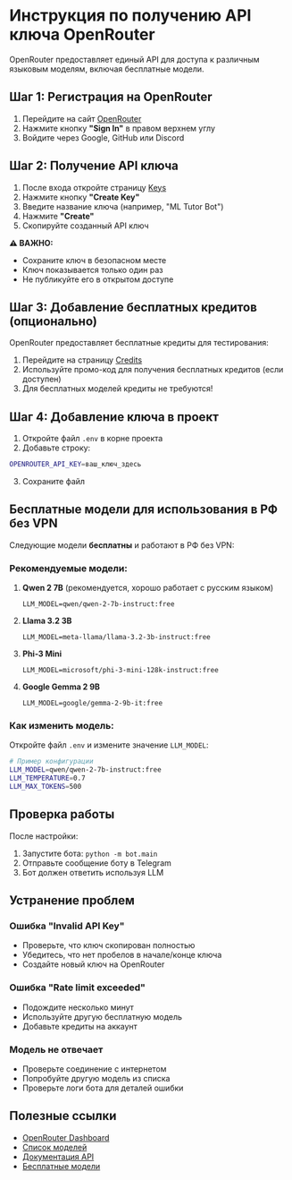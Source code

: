 # Инструкция по получению API ключа OpenRouter

OpenRouter предоставляет единый API для доступа к различным языковым моделям, включая бесплатные модели.

## Шаг 1: Регистрация на OpenRouter

1. Перейдите на сайт [OpenRouter](https://openrouter.ai/)
2. Нажмите кнопку **"Sign In"** в правом верхнем углу
3. Войдите через Google, GitHub или Discord

## Шаг 2: Получение API ключа

1. После входа откройте страницу [Keys](https://openrouter.ai/keys)
2. Нажмите кнопку **"Create Key"**
3. Введите название ключа (например, "ML Tutor Bot")
4. Нажмите **"Create"**
5. Скопируйте созданный API ключ

**⚠️ ВАЖНО:** 
- Сохраните ключ в безопасном месте
- Ключ показывается только один раз
- Не публикуйте его в открытом доступе

## Шаг 3: Добавление бесплатных кредитов (опционально)

OpenRouter предоставляет бесплатные кредиты для тестирования:

1. Перейдите на страницу [Credits](https://openrouter.ai/credits)
2. Используйте промо-код для получения бесплатных кредитов (если доступен)
3. Для бесплатных моделей кредиты не требуются!

## Шаг 4: Добавление ключа в проект

1. Откройте файл `.env` в корне проекта
2. Добавьте строку:
```bash
OPENROUTER_API_KEY=ваш_ключ_здесь
```

3. Сохраните файл

## Бесплатные модели для использования в РФ без VPN

Следующие модели **бесплатны** и работают в РФ без VPN:

### Рекомендуемые модели:

1. **Qwen 2 7B** (рекомендуется, хорошо работает с русским языком)
   ```
   LLM_MODEL=qwen/qwen-2-7b-instruct:free
   ```

2. **Llama 3.2 3B**
   ```
   LLM_MODEL=meta-llama/llama-3.2-3b-instruct:free
   ```

3. **Phi-3 Mini**
   ```
   LLM_MODEL=microsoft/phi-3-mini-128k-instruct:free
   ```

4. **Google Gemma 2 9B**
   ```
   LLM_MODEL=google/gemma-2-9b-it:free
   ```

### Как изменить модель:

Откройте файл `.env` и измените значение `LLM_MODEL`:

```bash
# Пример конфигурации
LLM_MODEL=qwen/qwen-2-7b-instruct:free
LLM_TEMPERATURE=0.7
LLM_MAX_TOKENS=500
```

## Проверка работы

После настройки:

1. Запустите бота: `python -m bot.main`
2. Отправьте сообщение боту в Telegram
3. Бот должен ответить используя LLM

## Устранение проблем

### Ошибка "Invalid API Key"
- Проверьте, что ключ скопирован полностью
- Убедитесь, что нет пробелов в начале/конце ключа
- Создайте новый ключ на OpenRouter

### Ошибка "Rate limit exceeded"
- Подождите несколько минут
- Используйте другую бесплатную модель
- Добавьте кредиты на аккаунт

### Модель не отвечает
- Проверьте соединение с интернетом
- Попробуйте другую модель из списка
- Проверьте логи бота для деталей ошибки

## Полезные ссылки

- [OpenRouter Dashboard](https://openrouter.ai/)
- [Список моделей](https://openrouter.ai/models)
- [Документация API](https://openrouter.ai/docs)
- [Бесплатные модели](https://openrouter.ai/models?q=free)

